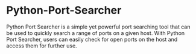 # Python-Port-Searcher
Python Port Searcher is a simple yet powerful port searching tool that can be used to quickly search a range of ports on a given host. With Python Port Searcher, users can easily check for open ports on the host and access them for further use.
